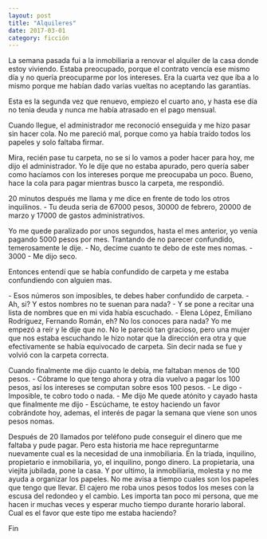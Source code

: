 ```yaml
---
layout: post
title: "Alquileres"
date: 2017-03-01
category: ficción
---
```


La semana pasada fui a la inmobiliaria a renovar el alquiler de la casa donde
estoy viviendo. Estaba preocupado, porque el contrato vencía ese mismo día y no
quería preocuparme por los intereses. Era la cuarta vez que iba a lo mismo
porque me habían dado varias vueltas no aceptando las garantías.

Esta es la segunda vez que renuevo, empiezo el cuarto ano, y hasta ese día no
tenia deuda y nunca me había atrasado en el pago mensual.

Cuando llegue, el administrador me reconoció enseguida y me hizo pasar sin
hacer cola. No me pareció mal, porque como ya había traído todos los papeles y
solo faltaba firmar.

Mira, recién pase tu carpeta, no se si lo vamos a poder hacer para hoy, me dijo
el administrador. Yo le dije que no estaba apurado, pero quería saber como
hacíamos con los intereses porque me preocupaba un poco. Bueno, hace la cola
para pagar mientras busco la carpeta, me respondió.

20 minutos después me llama y me dice en frente de todo los otros inquilinos.
\- Tu deuda seria de 67000 pesos, 30000 de febrero, 20000 de marzo y 17000 de
  gastos administrativos.

Yo me quede paralizado por unos segundos, hasta el mes anterior, yo venia
pagando 5000 pesos por mes. Trantando de no parecer confundido, temerosamente le
dije.
\- No, decime cuanto te debo de este mes nomas.
\- 3000 - Me dijo seco.

Entonces entendí que se había confundido de carpeta y me estaba confundiendo con
alguien mas.

\- Esos números son imposibles, te debes haber confundido de carpeta.
\- Ah, si? Y estos nombres no te suenan para nada? - Y se pone a recitar una
  lista de nombres que en mi vida había escuchado. - Elena López, Emiliano
  Rodríguez, Fernando Román, eh? No los conoces para nada?
Yo me empezó a reír y le dije que no. No le pareció tan gracioso, pero una mujer
que nos estaba escuchando le hizo notar que la dirección era otra y que
efectivamente se había equivocado de carpeta. Sin decir nada se fue y volvió con
la carpeta correcta.

Cuando finalmente me dijo cuanto le debía, me faltaban menos de 100 pesos.
\- Cóbrame lo que tengo ahora y otra día vuelvo a pagar los 100 pesos, así los
  intereses se computan sobre esos 100 pesos. - Le digo
\- Imposible, te cobro todo o nada. - Me dijo
Me quede atónito y cayado hasta que finalmente me dijo
\- Escúchame, te estoy haciendo un favor cobrándote hoy, ademas, el interés de
  pagar la semana que viene son unos pesos nomas.

Después de 20 llamados por teléfono pude conseguir el dinero que me faltaba y
pude pagar. Pero esta historia me hace repreguntarme nuevamente cual es la
necesidad de una inmobiliaria. En la triada, inquilino, propietario e
inmobiliaria, yo, el inquilino, pongo dinero. La propietaria, una viejita
jubilada, pone la casa. Y por ultimo, la inmobiliaria, molesta y no me ayuda a
organizar los papeles. No me avisa a tiempo cuales son los papeles que tengo que
llevar. El cajero me roba unos pesos todos los meses con la escusa del redondeo
y el cambio. Les importa tan poco mi persona, que me hacen ir muchas veces y
esperar mucho tiempo durante horario laboral. Cual es el favor que este tipo me
estaba haciendo?

Fin
